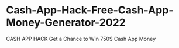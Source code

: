 # Cash-App-Hack-Free-Cash-App-Money-Generator-2022
CASH APP HACK Get a Chance to Win 750$ Cash App Money
